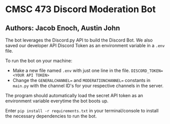 # CMSC 473 Discord Moderation Bot
## Authors: Jacob Enoch, Austin John

The bot leverages the Discord.py API to build the Discord Bot. We also saved our developer API Discord Token as an environment variable in a `.env` file.

To run the bot on your machine:
* Make a new file named `.env` with just one line in the file.
       `DISCORD_TOKEN= <YOUR API TOKEN>`</li>
* Change the `GENERALCHANNEL=` and `MODERATIONCHANNEL=` constants in `main.py` with the channel ID's for your respective channels in the server.</li>

The program should automatically load the secret API token as an environment variable everytime the bot boots up.

Enter `pip install -r requirements.txt` in your terminal/console to install the necessary dependencies to run the bot.
